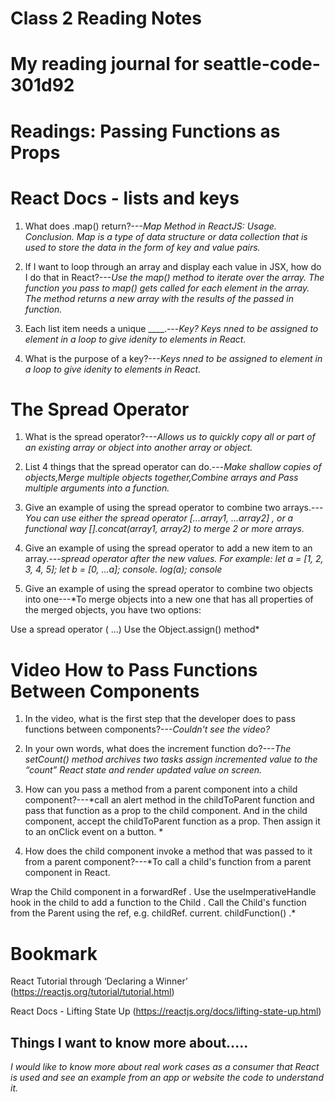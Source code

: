 # Class 2 Reading Notes

# My reading journal for seattle-code-301d92

# Readings: Passing Functions as Props

# React Docs - lists and keys

1. What does .map() return?---*Map Method in ReactJS: Usage. Conclusion. Map is a type of data structure or data collection that is used to store the data in the form of key and value pairs.*

2. If I want to loop through an array and display each value in JSX, how do I do that in React?---*Use the map() method to iterate over the array. The function you pass to map() gets called for each element in the array. The method returns a new array with the results of the passed in function.*

3. Each list item needs a unique ____.---*Key?  Keys nned to be assigned to element in a loop to give idenity to elements in React.*

4. What is the purpose of a key?---*Keys nned to be assigned to element in a loop to give idenity to elements in React.*

# The Spread Operator

1. What is the spread operator?---*Allows us to quickly copy all or part of an existing array or object into another array or object.*

2. List 4 things that the spread operator can do.---*Make shallow copies of objects,Merge multiple objects together,Combine arrays and Pass multiple arguments into a function.*

3. Give an example of using the spread operator to combine two arrays.---*You can use either the spread operator [...array1, ...array2] , or a functional way [].concat(array1, array2) to merge 2 or more arrays.*

4. Give an example of using the spread operator to add a new item to an array.---*spread operator after the new values. For example: let a = [1, 2, 3, 4, 5]; let b = [0, ...a]; console. log(a); console*

5. Give an example of using the spread operator to combine two objects into one---*To merge objects into a new one that has all properties of the merged objects, you have two options:

Use a spread operator ( ...)
Use the Object.assign() method*

# Video How to Pass Functions Between Components

1. In the video, what is the first step that the developer does to pass functions between components?---*Couldn't see the video?*

2. In your own words, what does the increment function do?---*The setCount() method archives two tasks assign incremented value to the “count” React state and render updated value on screen.*

3. How can you pass a method from a parent component into a child component?---*call an alert method in the childToParent function and pass that function as a prop to the child component. And in the child component, accept the childToParent function as a prop. Then assign it to an onClick event on a button. *

4. How does the child component invoke a method that was passed to it from a parent component?---*To call a child's function from a parent component in React.

Wrap the Child component in a forwardRef .
Use the useImperativeHandle hook in the child to add a function to the Child .
Call the Child's function from the Parent using the ref, e.g. childRef. current. childFunction() .*

# Bookmark 

React Tutorial through ‘Declaring a Winner’
(https://reactjs.org/tutorial/tutorial.html)

React Docs - Lifting State Up
(https://reactjs.org/docs/lifting-state-up.html)

## Things I want to know more about.....

*I would like to know more about real work cases as a consumer that React is used and see an example from an app or website the code to understand it.*



